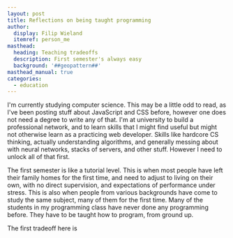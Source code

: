 ```yaml
---
layout: post
title: Reflections on being taught programming
author:
  display: Filip Wieland
  itemref: person_me
masthead:
  heading: Teaching tradeoffs
  description: First semester's always easy
  background: '##geopattern##'
masthead_manual: true
categories:
  - education
---
```


I'm currently studying computer science. This may be a little odd to read, as
I've been posting stuff about JavaScript and CSS before, however one does not
need a degree to write any of that. I'm at university to build a professional
network, and to learn skills that I might find useful but might not otherwise
learn as a practicing web developer. Skills like hardcore CS thinking,
actually understanding algorithms, and generally messing about with neural networks,
stacks of servers, and other stuff. However I need to unlock all of that first.

The first semester is like a tutorial level. This is when most people have
left their family homes for the first time, and need to adjust to living on
their own, with no direct supervision, and expectations of performance under
stress. This is also when people from various backgrounds have come to study
the same subject, many of them for the first time. Many of the students in my
programming class have never done any programming before. They have to be
taught how to program, from ground up.

The first tradeoff here is 

